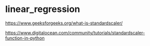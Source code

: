 # linear_regression


https://www.geeksforgeeks.org/what-is-standardscaler/

https://www.digitalocean.com/community/tutorials/standardscaler-function-in-python
